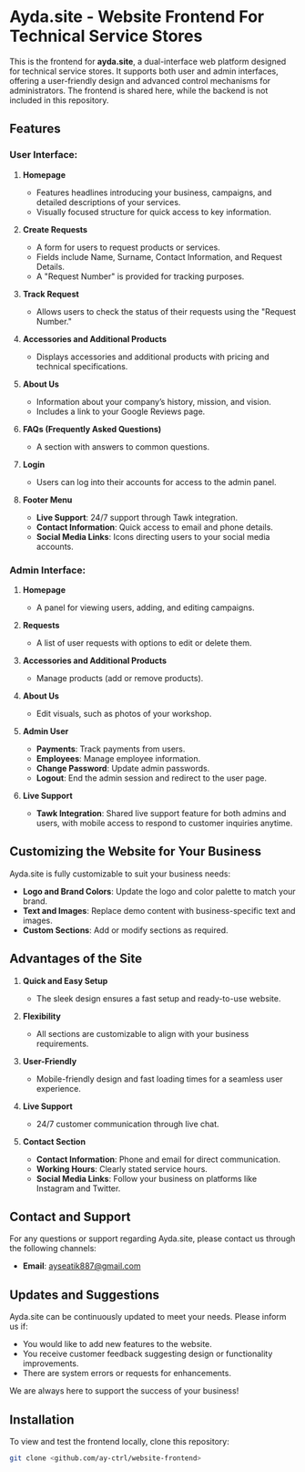 # Ayda.site - Website Frontend For Technical Service Stores

This is the frontend for **ayda.site**, a dual-interface web platform designed for technical service stores. It supports both user and admin interfaces, offering a user-friendly design and advanced control mechanisms for administrators. The frontend is shared here, while the backend is not included in this repository.

## Features

### User Interface:
1. **Homepage**  
   - Features headlines introducing your business, campaigns, and detailed descriptions of your services.
   - Visually focused structure for quick access to key information.

2. **Create Requests**  
   - A form for users to request products or services.
   - Fields include Name, Surname, Contact Information, and Request Details.
   - A "Request Number" is provided for tracking purposes.

3. **Track Request**  
   - Allows users to check the status of their requests using the "Request Number."

4. **Accessories and Additional Products**  
   - Displays accessories and additional products with pricing and technical specifications.

5. **About Us**  
   - Information about your company’s history, mission, and vision.
   - Includes a link to your Google Reviews page.

6. **FAQs (Frequently Asked Questions)**  
   - A section with answers to common questions.

7. **Login**  
   - Users can log into their accounts for access to the admin panel.

8. **Footer Menu**  
   - **Live Support**: 24/7 support through Tawk integration.
   - **Contact Information**: Quick access to email and phone details.
   - **Social Media Links**: Icons directing users to your social media accounts.

### Admin Interface:
1. **Homepage**  
   - A panel for viewing users, adding, and editing campaigns.

2. **Requests**  
   - A list of user requests with options to edit or delete them.

3. **Accessories and Additional Products**  
   - Manage products (add or remove products).

4. **About Us**  
   - Edit visuals, such as photos of your workshop.

5. **Admin User**  
   - **Payments**: Track payments from users.
   - **Employees**: Manage employee information.
   - **Change Password**: Update admin passwords.
   - **Logout**: End the admin session and redirect to the user page.

6. **Live Support**  
   - **Tawk Integration**: Shared live support feature for both admins and users, with mobile access to respond to customer inquiries anytime.

## Customizing the Website for Your Business

Ayda.site is fully customizable to suit your business needs:
- **Logo and Brand Colors**: Update the logo and color palette to match your brand.
- **Text and Images**: Replace demo content with business-specific text and images.
- **Custom Sections**: Add or modify sections as required.

## Advantages of the Site

1. **Quick and Easy Setup**  
   - The sleek design ensures a fast setup and ready-to-use website.

2. **Flexibility**  
   - All sections are customizable to align with your business requirements.

3. **User-Friendly**  
   - Mobile-friendly design and fast loading times for a seamless user experience.

4. **Live Support**  
   - 24/7 customer communication through live chat.

5. **Contact Section**  
   - **Contact Information**: Phone and email for direct communication.
   - **Working Hours**: Clearly stated service hours.
   - **Social Media Links**: Follow your business on platforms like Instagram and Twitter.

## Contact and Support

For any questions or support regarding Ayda.site, please contact us through the following channels:

- **Email**: ayseatik887@gmail.com

## Updates and Suggestions

Ayda.site can be continuously updated to meet your needs. Please inform us if:
- You would like to add new features to the website.
- You receive customer feedback suggesting design or functionality improvements.
- There are system errors or requests for enhancements.

We are always here to support the success of your business!

## Installation

To view and test the frontend locally, clone this repository:

```bash
git clone <github.com/ay-ctrl/website-frontend>


